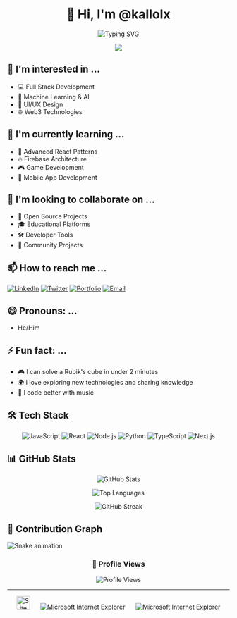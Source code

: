 <div align="center">
  
# 👋 Hi, I'm @kallolx

![Typing SVG](https://readme-typing-svg.demolab.com?font=Fira+Code&pause=1000&color=36BCF7FF&center=true&vCenter=true&width=435&lines=Full+Stack+Developer;Always+learning+new+things;Passionate+about+coding;Open+for+collaboration)

<img src="https://github-stats-alpha.vercel.app/api?username=kallolx&cc=22272e&tc=37BCF6&ic=fff&bc=0000">

</div>

## 🎯 I'm interested in ...
- 💻 Full Stack Development
- 🤖 Machine Learning & AI
- 🎨 UI/UX Design
- 🌐 Web3 Technologies

## 🌱 I'm currently learning ...
- 🚀 Advanced React Patterns
- 🔥 Firebase Architecture
- 🎮 Game Development
- 📱 Mobile App Development

## 💞️ I'm looking to collaborate on ...
- 🌟 Open Source Projects
- 🎓 Educational Platforms
- 🛠️ Developer Tools
- 🤝 Community Projects

## 📫 How to reach me ...
<div align="left">
  
[![LinkedIn](https://img.shields.io/badge/LinkedIn-0077B5?style=for-the-badge&logo=linkedin&logoColor=white)](https://linkedin.com/in/kallolx)
[![Twitter](https://img.shields.io/badge/Twitter-1DA1F2?style=for-the-badge&logo=twitter&logoColor=white)](https://twitter.com/kallolx)
[![Portfolio](https://img.shields.io/badge/Portfolio-FF5722?style=for-the-badge&logo=google-chrome&logoColor=white)](https://kallolx.dev)
[![Email](https://img.shields.io/badge/Email-D14836?style=for-the-badge&logo=gmail&logoColor=white)](mailto:your.email@example.com)
  
</div>

## 😄 Pronouns: ...
- He/Him

## ⚡ Fun fact: ...
- 🎮 I can solve a Rubik's cube in under 2 minutes
- 🌍 I love exploring new technologies and sharing knowledge
- 🎵 I code better with music

## 🛠️ Tech Stack

<div align="center">
  
![JavaScript](https://img.shields.io/badge/-JavaScript-F7DF1E?style=for-the-badge&logo=javascript&logoColor=black)
![React](https://img.shields.io/badge/-React-61DAFB?style=for-the-badge&logo=react&logoColor=black)
![Node.js](https://img.shields.io/badge/-Node.js-339933?style=for-the-badge&logo=node.js&logoColor=white)
![Python](https://img.shields.io/badge/-Python-3776AB?style=for-the-badge&logo=python&logoColor=white)
![TypeScript](https://img.shields.io/badge/-TypeScript-3178C6?style=for-the-badge&logo=typescript&logoColor=white)
![Next.js](https://img.shields.io/badge/-Next.js-000000?style=for-the-badge&logo=next.js&logoColor=white)
  
</div>

## 📊 GitHub Stats

<div align="center">
  
![GitHub Stats](https://github-readme-stats.vercel.app/api?username=kallolx&show_icons=true&theme=tokyonight)
  
![Top Languages](https://github-readme-stats.vercel.app/api/top-langs/?username=kallolx&layout=compact&theme=tokyonight)

![GitHub Streak](https://github-readme-streak-stats.herokuapp.com/?user=kallolx&theme=tokyonight)
  
</div>

## 🌊 Contribution Graph

![Snake animation](https://github.com/kallolx/kallolx/blob/output/github-contribution-grid-snake.svg)

<div align="center">
  
### 👀 Profile Views
  
![Profile Views](https://komarev.com/ghpvc/?username=kallolx&color=brightgreen&style=for-the-badge)

---
  
<img src="https://raw.githubusercontent.com/BrunnerLivio/brunnerlivio/master/images/notepad.gif" alt="Site created with Notepad" height="30" />
<!-- "margin-right: whatever;" -->
<span>&nbsp;&nbsp;&nbsp;&nbsp;</span>  
<img src="https://raw.githubusercontent.com/BrunnerLivio/brunnerlivio/master/images/ie_logo.gif" alt="Microsoft Internet Explorer" />
<span>&nbsp;&nbsp;&nbsp;&nbsp;</span>  
<img src="https://raw.githubusercontent.com/BrunnerLivio/brunnerlivio/master/images/noframes.gif" alt="Microsoft Internet Explorer" />

</div>

